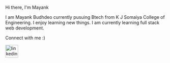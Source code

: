  Hi there, I'm Mayank 

I am Mayank Budhdeo currently pusuing Btech from K J Somaiya College of Engineering. I enjoy learning new things. I am currently learning full stack web development.

Connect with me :)

[<img src='https://cdn.jsdelivr.net/npm/simple-icons@3.0.1/icons/linkedin.svg' alt='linkedin' height='40'>](https://www.linkedin.com/in/https://www.linkedin.com/in/mayank-budhdeo-a58a57a1//)  
